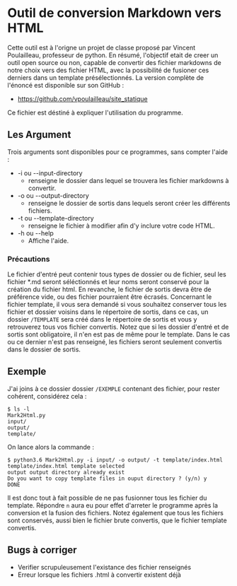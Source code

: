 # Outil de conversion Markdown vers HTML

Cette outil est à l'origne un projet de classe proposé par Vincent Poulailleau, professeur de python. En résumé, l'objectif etait de creer un outil open source ou non, capable de convertir des fichier markdowns de notre choix vers des fichier HTML, avec la possibilité de fusioner ces derniers dans un template présélectionnés.
La version complète de l'énoncé est disponible sur son GitHub :

* https://github.com/vpoulailleau/site_statique

Ce fichier est déstiné à expliquer l'utilisation du programme.

## Les Argument

Trois arguments sont disponibles pour ce programmes, sans compter l'aide :

* -i ou --input-directory 
  * renseigne le dossier dans lequel se trouvera les fichier markdowns à convertir.
* -o ou --output-directory
  * renseigne le dossier de sortis dans lequels seront créer les différents fichiers.
* -t ou --template-directory
  * renseigne le fichier à modifier afin d'y inclure votre code HTML.
* -h ou --help 
  * Affiche l'aide.

### Précautions

Le fichier d'entré peut contenir tous types de dossier ou de fichier, seul les fichier *.md seront séléctionnés et leur noms seront conservé pour la création du fichier html. En revanche, le fichier de sortis devra être de préférence vide, ou des fichier pourraient être écrasés.
Concernant le fichier template, il vous sera demandé si vous souhaitez conserver tous les fichier et dossier voisins dans le répertoire de sortis, dans ce cas, un dossier `/TEMPLATE` sera créé dans le répertoire de sortis et vous y retrouverez tous vos fichier convertis. 
Notez que si les dossier d'entré et de sortis sont obligatoire, il n'en est pas de même pour le template. Dans le cas ou ce dernier n'est pas renseigné, les fichiers seront seulement convertis dans le dossier de sortis.

## Exemple

J'ai joins à ce dossier dossier `/EXEMPLE` contenant des fichier, pour rester cohérent, considérez cela :
```
$ ls -l
Mark2Html.py
input/
output/
template/
```
On lance alors la commande :
```
$ python3.6 Mark2Html.py -i input/ -o output/ -t template/index.html
template/index.html template selected
output output directory already exist
Do you want to copy template files in ouput directory ? (y/n) y
DONE
```
Il est donc tout à fait possible de ne pas fusionner tous les fichier du template. Répondre `n` aura eu pour effet d'arreter le programme après la conversion et la fusion des fichiers.
Notez également que tous les fichiers sont conservés, aussi bien le fichier brute convertis, que le fichier template convertis. 

## Bugs à corriger

* Verifier scrupuleusement l'existance des fichier renseignés
* Erreur lorsque les fichiers .html à convertir existent déjà


